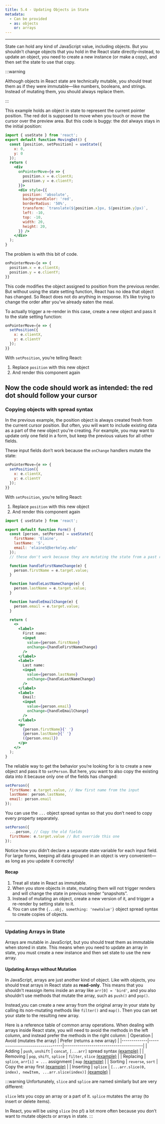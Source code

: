 ```yaml
---
title: 5.4 - Updating Objects in State 
metadata:
  - Can be provided
  - as: objects
    or: arrays
---
```


--- 

State can hold any kind of JavaScript value, including objects. But you shouldn’t change objects that you hold in the React state directly–instead, to update an object, you need to create a new instance (or make a copy), and then set the state to use that copy.

:::warning

Although objects in React state are technically mutable, you should treat them as if they were immutable—like numbers, booleans, and strings. Instead of mutating them, you should always replace them.

:::


This example holds an object in state to represent the current pointer position. The red dot is supposed to move when you touch or move the cursor over the preview area. But this code is buggy: the dot always stays in the initial position:

```jsx
import { useState } from 'react';
export default function MovingDot() {
  const [position, setPosition] = useState({
    x: 0,
    y: 0
  });
  return (
    <div
      onPointerMove={e => {
        position.x = e.clientX;
        position.y = e.clientY;
      }}>
      <div style={{
        position: 'absolute',
        backgroundColor: 'red',
        borderRadius: '50%',
        transform: `translate(${position.x}px, ${position.y}px)`,
        left: -10,
        top: -10,
        width: 20,
        height: 20,
      }} />
    </div>
  );
}
```

The problem is with this bit of code.

```jsx
onPointerMove={e => {
  position.x = e.clientX;
  position.y = e.clientY;
}}
```

This code modifies the object assigned to position from the previous render. But without using the state setting function, React has no idea that object has changed. So React does not do anything in response. It’s like trying to change the order after you’ve already eaten the meal.

To actually trigger a re-render in this case, create a new object and pass it to the state setting function:

```jsx
onPointerMove={e => {
  setPosition({
    x: e.clientX,
    y: e.clientY
  });
}}
```

With `setPosition`, you’re telling React:

1. Replace `position` with this new object
2. And render this component again

Now the code should work as intended: the red dot should follow your cursor
---

### Copying objects with spread syntax 
In the previous example, the position object is always created fresh from the current cursor position. But often, you will want to include existing data as a part of the new object you’re creating. For example, you may want to update only one field in a form, but keep the previous values for all other fields.

These input fields don’t work because the `onChange` handlers mutate the state:


```jsx
onPointerMove={e => {
  setPosition({
    x: e.clientX,
    y: e.clientY
  });
}}
```

With `setPosition`, you’re telling React:

1. Replace `position` with this new object
2. And render this component again
```jsx
import { useState } from 'react';

export default function Form() {
  const [person, setPerson] = useState({
    firstName: 'Elaine',
    lastName: 'S',
    email: 'elaineS@berkeley.edu'
  });
  // these don't work because they are mutating the state from a past render.

  function handleFirstNameChange(e) {
    person.firstName = e.target.value;
  }

  function handleLastNameChange(e) {
    person.lastName = e.target.value;
  }

  function handleEmailChange(e) {
    person.email = e.target.value;
  }

  return (
    <>
      <label>
        First name:
        <input
          value={person.firstName}
          onChange={handleFirstNameChange}
        />
      </label>
      <label>
        Last name:
        <input
          value={person.lastName}
          onChange={handleLastNameChange}
        />
      </label>
      <label>
        Email:
        <input
          value={person.email}
          onChange={handleEmailChange}
        />
      </label>
      <p>
        {person.firstName}{' '}
        {person.lastName}{' '}
        ({person.email})
      </p>
    </>
  );
}

```

The reliable way to get the behavior you’re looking for is to create a new object and pass it to `setPerson`. But here, you want to also copy the existing data into it because only one of the fields has changed:
```jsx
setPerson({
  firstName: e.target.value, // New first name from the input
  lastName: person.lastName,
  email: person.email
});
```
You can use the `...` object spread syntax so that you don’t need to copy every property separately.

```jsx
setPerson({
  ...person, // Copy the old fields
  firstName: e.target.value // But override this one
});
```

Notice how you didn’t declare a separate state variable for each input field. For large forms, keeping all data grouped in an object is very convenient—as long as you update it correctly!

#### Recap

1. Treat all state in React as immutable.
2. When you store objects in state, mutating them will not trigger renders and will change the state in previous render “snapshots”.
3. Instead of mutating an object, create a new version of it, and trigger a re-render by setting state to it.
4. You can use the `{...obj, something: 'newValue'}` object spread syntax to create copies of objects.

--- 

### Updating Arrays in State
Arrays are mutable in JavaScript, but you should treat them as immutable when stored in state. This means when you need to update an array in state, you must create a new instance and then set state to use the new array.



#### Updating Arrays without Mutation
In JavaScript, arrays are just another kind of object. Like with objects, you should treat arrays in React state as **read-only**. This means that you shouldn’t reassign items inside an array like `arr[0] = 'bird'`, and you also shouldn’t use methods that mutate the array, such as `push()` and `pop()`.

Instead,you can create a new array from the original array in your state by calling its non-mutating methods like `filter()` and `map()`. Then you can set your state to the resulting new array.

Here is a reference table of common array operations. When dealing with arrays inside React state, you will need to avoid the methods in the left column, and instead prefer the methods in the right column:
| Operation   | Avoid (mutates the array)        | Prefer (returns a new array)           |
|-------------|----------------------------------|----------------------------------------|
| Adding      | `push`, `unshift`                | `concat`, `[...arr]` spread syntax [(example)](https://react.dev/learn/updating-arrays-in-state#adding-to-an-array) |
| Removing    | `pop`, `shift`, `splice`         | `filter`, `slice` [(example)](https://react.dev/learn/updating-arrays-in-state#removing-from-an-array)            |
| Replacing   | `splice`, `arr[i] = ...` assignment | `map` [(example)](https://react.dev/learn/updating-arrays-in-state#replacing-items-in-an-array)                        |
| Sorting     | `reverse`, `sort`                | Copy the array first [(example)](https://react.dev/learn/updating-arrays-in-state#making-other-changes-to-an-array)         |
| Inserting   | `splice`                         | `[...arr.slice(0, index), newItem, ...arr.slice(index)]` [(example)](https://react.dev/learn/updating-arrays-in-state#inserting-into-an-array) |



:::warning
Unfortunately, `slice` and `splice` are named similarly but are very different:

`slice` lets you copy an array or a part of it.
`splice` mutates the array (to insert or delete items).

In React, you will be using `slice` (no p!) a lot more often because you don’t want to mutate objects or arrays in state.
:::